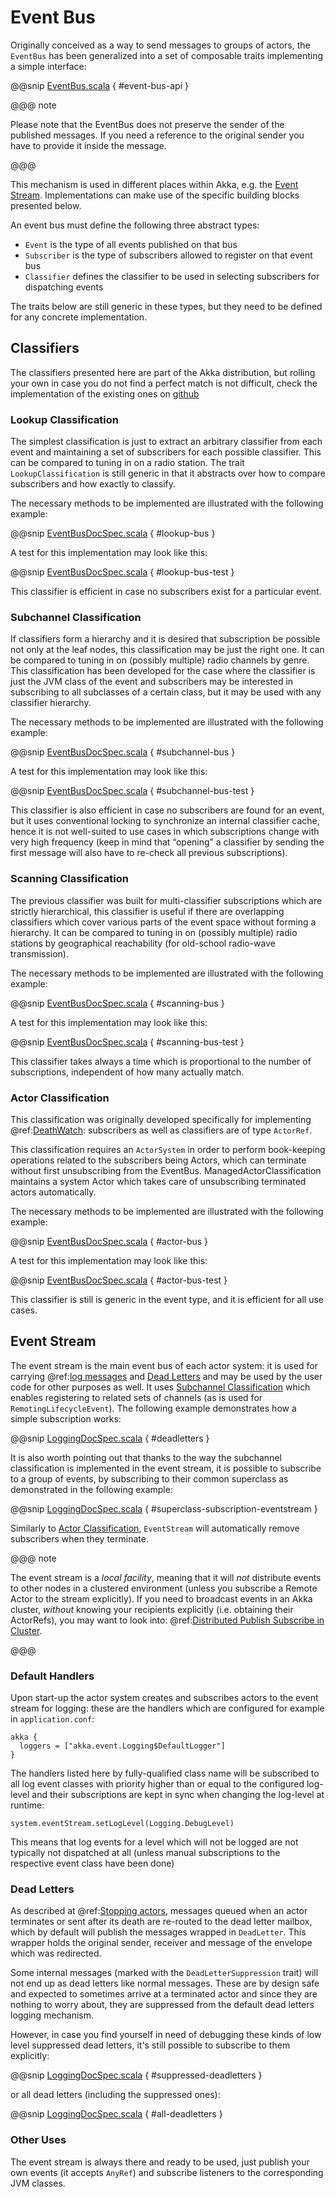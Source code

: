 # Event Bus

Originally conceived as a way to send messages to groups of actors, the
`EventBus` has been generalized into a set of composable traits
implementing a simple interface:

@@snip [EventBus.scala]($akka$/akka-actor/src/main/scala/akka/event/EventBus.scala) { #event-bus-api }

@@@ note

Please note that the EventBus does not preserve the sender of the
published messages. If you need a reference to the original sender
you have to provide it inside the message.

@@@

This mechanism is used in different places within Akka, e.g. the [Event Stream](#event-stream).
Implementations can make use of the specific building blocks presented below.

An event bus must define the following three abstract types:

 * `Event` is the type of all events published on that bus
 * `Subscriber` is the type of subscribers allowed to register on that
event bus
 * `Classifier` defines the classifier to be used in selecting
subscribers for dispatching events

The traits below are still generic in these types, but they need to be defined
for any concrete implementation.

## Classifiers

The classifiers presented here are part of the Akka distribution, but rolling
your own in case you do not find a perfect match is not difficult, check the
implementation of the existing ones on [github](@github@/akka-actor/src/main/scala/akka/event/EventBus.scala) 

### Lookup Classification

The simplest classification is just to extract an arbitrary classifier from
each event and maintaining a set of subscribers for each possible classifier.
This can be compared to tuning in on a radio station. The trait
`LookupClassification` is still generic in that it abstracts over how to
compare subscribers and how exactly to classify.

The necessary methods to be implemented are illustrated with the following example:

@@snip [EventBusDocSpec.scala]($code$/scala/docs/event/EventBusDocSpec.scala) { #lookup-bus }

A test for this implementation may look like this:

@@snip [EventBusDocSpec.scala]($code$/scala/docs/event/EventBusDocSpec.scala) { #lookup-bus-test }

This classifier is efficient in case no subscribers exist for a particular event.

### Subchannel Classification

If classifiers form a hierarchy and it is desired that subscription be possible
not only at the leaf nodes, this classification may be just the right one. It
can be compared to tuning in on (possibly multiple) radio channels by genre.
This classification has been developed for the case where the classifier is
just the JVM class of the event and subscribers may be interested in
subscribing to all subclasses of a certain class, but it may be used with any
classifier hierarchy.

The necessary methods to be implemented are illustrated with the following example:

@@snip [EventBusDocSpec.scala]($code$/scala/docs/event/EventBusDocSpec.scala) { #subchannel-bus }

A test for this implementation may look like this:

@@snip [EventBusDocSpec.scala]($code$/scala/docs/event/EventBusDocSpec.scala) { #subchannel-bus-test }

This classifier is also efficient in case no subscribers are found for an
event, but it uses conventional locking to synchronize an internal classifier
cache, hence it is not well-suited to use cases in which subscriptions change
with very high frequency (keep in mind that “opening” a classifier by sending
the first message will also have to re-check all previous subscriptions).

### Scanning Classification

The previous classifier was built for multi-classifier subscriptions which are
strictly hierarchical, this classifier is useful if there are overlapping
classifiers which cover various parts of the event space without forming a
hierarchy. It can be compared to tuning in on (possibly multiple) radio
stations by geographical reachability (for old-school radio-wave transmission).

The necessary methods to be implemented are illustrated with the following example:

@@snip [EventBusDocSpec.scala]($code$/scala/docs/event/EventBusDocSpec.scala) { #scanning-bus }

A test for this implementation may look like this:

@@snip [EventBusDocSpec.scala]($code$/scala/docs/event/EventBusDocSpec.scala) { #scanning-bus-test }

This classifier takes always a time which is proportional to the number of
subscriptions, independent of how many actually match.

<a id="actor-classification-scala"></a>
### Actor Classification

This classification was originally developed specifically for implementing
@ref:[DeathWatch](actors.md#deathwatch-scala): subscribers as well as classifiers are of
type `ActorRef`.

This classification requires an `ActorSystem` in order to perform book-keeping
operations related to the subscribers being Actors, which can terminate without first
unsubscribing from the EventBus. ManagedActorClassification maintains a system Actor which
takes care of unsubscribing terminated actors automatically.

The necessary methods to be implemented are illustrated with the following example:

@@snip [EventBusDocSpec.scala]($code$/scala/docs/event/EventBusDocSpec.scala) { #actor-bus }

A test for this implementation may look like this:

@@snip [EventBusDocSpec.scala]($code$/scala/docs/event/EventBusDocSpec.scala) { #actor-bus-test }

This classifier is still is generic in the event type, and it is efficient for
all use cases.

<a id="event-stream-scala"></a>
## Event Stream

The event stream is the main event bus of each actor system: it is used for
carrying @ref:[log messages](logging.md) and [Dead Letters](#dead-letters) and may be
used by the user code for other purposes as well. It uses [Subchannel
Classification](#subchannel-classification) which enables registering to related sets of channels (as is
used for `RemotingLifecycleEvent`). The following example demonstrates
how a simple subscription works:

@@snip [LoggingDocSpec.scala]($code$/scala/docs/event/LoggingDocSpec.scala) { #deadletters }

It is also worth pointing out that thanks to the way the subchannel classification
is implemented in the event stream, it is possible to subscribe to a group of events, by
subscribing to their common superclass as demonstrated in the following example:

@@snip [LoggingDocSpec.scala]($code$/scala/docs/event/LoggingDocSpec.scala) { #superclass-subscription-eventstream }

Similarly to [Actor Classification](#actor-classification), `EventStream` will automatically remove subscribers when they terminate.

@@@ note

The event stream is a *local facility*, meaning that it will *not* distribute events to other nodes in a clustered environment (unless you subscribe a Remote Actor to the stream explicitly).
If you need to broadcast events in an Akka cluster, *without* knowing your recipients explicitly (i.e. obtaining their ActorRefs), you may want to look into: @ref:[Distributed Publish Subscribe in Cluster](distributed-pub-sub.md).

@@@

### Default Handlers

Upon start-up the actor system creates and subscribes actors to the event
stream for logging: these are the handlers which are configured for example in
`application.conf`:

```text
akka {
  loggers = ["akka.event.Logging$DefaultLogger"]
}
```

The handlers listed here by fully-qualified class name will be subscribed to
all log event classes with priority higher than or equal to the configured
log-level and their subscriptions are kept in sync when changing the log-level
at runtime:

```
system.eventStream.setLogLevel(Logging.DebugLevel)
```

This means that log events for a level which will not be logged are not
typically not dispatched at all (unless manual subscriptions to the respective
event class have been done)

### Dead Letters

As described at @ref:[Stopping actors](actors.md#stopping-actors-scala), messages queued when an actor
terminates or sent after its death are re-routed to the dead letter mailbox,
which by default will publish the messages wrapped in `DeadLetter`. This
wrapper holds the original sender, receiver and message of the envelope which
was redirected.

Some internal messages (marked with the `DeadLetterSuppression` trait) will not end up as
dead letters like normal messages. These are by design safe and expected to sometimes arrive at a terminated actor
and since they are nothing to worry about, they are suppressed from the default dead letters logging mechanism.

However, in case you find yourself in need of debugging these kinds of low level suppressed dead letters,
it's still possible to subscribe to them explicitly:

@@snip [LoggingDocSpec.scala]($code$/scala/docs/event/LoggingDocSpec.scala) { #suppressed-deadletters }

or all dead letters (including the suppressed ones):

@@snip [LoggingDocSpec.scala]($code$/scala/docs/event/LoggingDocSpec.scala) { #all-deadletters }

### Other Uses

The event stream is always there and ready to be used, just publish your own
events (it accepts `AnyRef`) and subscribe listeners to the corresponding JVM
classes.